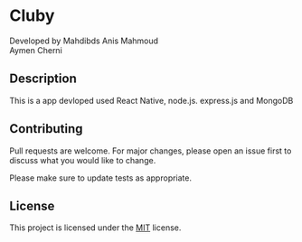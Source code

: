 # Cluby
Developed by 
Mahdibds
Anis Mahmoud <br />
Aymen Cherni <br />

## Description 
This is a app devloped used React Native, node.js. express.js and MongoDB

## Contributing 
Pull requests are welcome. For major changes, please open an issue first to discuss what you would like to change.

Please make sure to update tests as appropriate.

## License 
This project is licensed under the [MIT](LICENSE) license.
